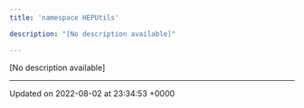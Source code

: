 ```yaml
---
title: 'namespace HEPUtils'

description: "[No description available]"

---
```







[No description available]






-------------------------------

Updated on 2022-08-02 at 23:34:53 +0000